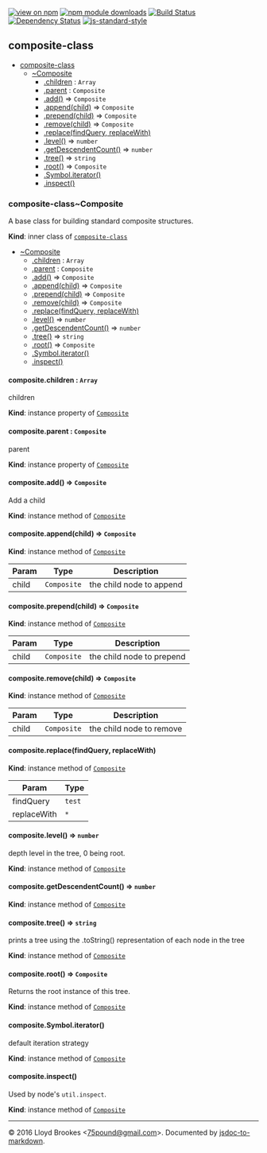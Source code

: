[![view on npm](http://img.shields.io/npm/v/composite-class.svg)](https://www.npmjs.org/package/composite-class)
[![npm module downloads](http://img.shields.io/npm/dt/composite-class.svg)](https://www.npmjs.org/package/composite-class)
[![Build Status](https://travis-ci.org/jsdoc2md/composite-class.svg?branch=master)](https://travis-ci.org/jsdoc2md/composite-class)
[![Dependency Status](https://david-dm.org/jsdoc2md/composite-class.svg)](https://david-dm.org/jsdoc2md/composite-class)
[![js-standard-style](https://img.shields.io/badge/code%20style-standard-brightgreen.svg)](https://github.com/feross/standard)

<a name="module_composite-class"></a>

## composite-class

* [composite-class](#module_composite-class)
    * [~Composite](#module_composite-class..Composite)
        * [.children](#module_composite-class..Composite.Composite+children) : <code>Array</code>
        * [.parent](#module_composite-class..Composite.Composite+parent) : <code>Composite</code>
        * [.add()](#module_composite-class..Composite+add) ⇒ <code>Composite</code>
        * [.append(child)](#module_composite-class..Composite+append) ⇒ <code>Composite</code>
        * [.prepend(child)](#module_composite-class..Composite+prepend) ⇒ <code>Composite</code>
        * [.remove(child)](#module_composite-class..Composite+remove) ⇒ <code>Composite</code>
        * [.replace(findQuery, replaceWith)](#module_composite-class..Composite+replace)
        * [.level()](#module_composite-class..Composite+level) ⇒ <code>number</code>
        * [.getDescendentCount()](#module_composite-class..Composite+getDescendentCount) ⇒ <code>number</code>
        * [.tree()](#module_composite-class..Composite+tree) ⇒ <code>string</code>
        * [.root()](#module_composite-class..Composite+root) ⇒ <code>Composite</code>
        * [.Symbol.iterator()](#module_composite-class..Composite+Symbol.iterator)
        * [.inspect()](#module_composite-class..Composite+inspect)

<a name="module_composite-class..Composite"></a>

### composite-class~Composite
A base class for building standard composite structures.

**Kind**: inner class of <code>[composite-class](#module_composite-class)</code>  

* [~Composite](#module_composite-class..Composite)
    * [.children](#module_composite-class..Composite.Composite+children) : <code>Array</code>
    * [.parent](#module_composite-class..Composite.Composite+parent) : <code>Composite</code>
    * [.add()](#module_composite-class..Composite+add) ⇒ <code>Composite</code>
    * [.append(child)](#module_composite-class..Composite+append) ⇒ <code>Composite</code>
    * [.prepend(child)](#module_composite-class..Composite+prepend) ⇒ <code>Composite</code>
    * [.remove(child)](#module_composite-class..Composite+remove) ⇒ <code>Composite</code>
    * [.replace(findQuery, replaceWith)](#module_composite-class..Composite+replace)
    * [.level()](#module_composite-class..Composite+level) ⇒ <code>number</code>
    * [.getDescendentCount()](#module_composite-class..Composite+getDescendentCount) ⇒ <code>number</code>
    * [.tree()](#module_composite-class..Composite+tree) ⇒ <code>string</code>
    * [.root()](#module_composite-class..Composite+root) ⇒ <code>Composite</code>
    * [.Symbol.iterator()](#module_composite-class..Composite+Symbol.iterator)
    * [.inspect()](#module_composite-class..Composite+inspect)

<a name="module_composite-class..Composite.Composite+children"></a>

#### composite.children : <code>Array</code>
children

**Kind**: instance property of <code>[Composite](#module_composite-class..Composite)</code>  
<a name="module_composite-class..Composite.Composite+parent"></a>

#### composite.parent : <code>Composite</code>
parent

**Kind**: instance property of <code>[Composite](#module_composite-class..Composite)</code>  
<a name="module_composite-class..Composite+add"></a>

#### composite.add() ⇒ <code>Composite</code>
Add a child

**Kind**: instance method of <code>[Composite](#module_composite-class..Composite)</code>  
<a name="module_composite-class..Composite+append"></a>

#### composite.append(child) ⇒ <code>Composite</code>
**Kind**: instance method of <code>[Composite](#module_composite-class..Composite)</code>  

| Param | Type | Description |
| --- | --- | --- |
| child | <code>Composite</code> | the child node to append |

<a name="module_composite-class..Composite+prepend"></a>

#### composite.prepend(child) ⇒ <code>Composite</code>
**Kind**: instance method of <code>[Composite](#module_composite-class..Composite)</code>  

| Param | Type | Description |
| --- | --- | --- |
| child | <code>Composite</code> | the child node to prepend |

<a name="module_composite-class..Composite+remove"></a>

#### composite.remove(child) ⇒ <code>Composite</code>
**Kind**: instance method of <code>[Composite](#module_composite-class..Composite)</code>  

| Param | Type | Description |
| --- | --- | --- |
| child | <code>Composite</code> | the child node to remove |

<a name="module_composite-class..Composite+replace"></a>

#### composite.replace(findQuery, replaceWith)
**Kind**: instance method of <code>[Composite](#module_composite-class..Composite)</code>  

| Param | Type |
| --- | --- |
| findQuery | <code>test</code> | 
| replaceWith | <code>\*</code> | 

<a name="module_composite-class..Composite+level"></a>

#### composite.level() ⇒ <code>number</code>
depth level in the tree, 0 being root.

**Kind**: instance method of <code>[Composite](#module_composite-class..Composite)</code>  
<a name="module_composite-class..Composite+getDescendentCount"></a>

#### composite.getDescendentCount() ⇒ <code>number</code>
**Kind**: instance method of <code>[Composite](#module_composite-class..Composite)</code>  
<a name="module_composite-class..Composite+tree"></a>

#### composite.tree() ⇒ <code>string</code>
prints a tree using the .toString() representation of each node in the tree

**Kind**: instance method of <code>[Composite](#module_composite-class..Composite)</code>  
<a name="module_composite-class..Composite+root"></a>

#### composite.root() ⇒ <code>Composite</code>
Returns the root instance of this tree.

**Kind**: instance method of <code>[Composite](#module_composite-class..Composite)</code>  
<a name="module_composite-class..Composite+Symbol.iterator"></a>

#### composite.Symbol.iterator()
default iteration strategy

**Kind**: instance method of <code>[Composite](#module_composite-class..Composite)</code>  
<a name="module_composite-class..Composite+inspect"></a>

#### composite.inspect()
Used by node's `util.inspect`.

**Kind**: instance method of <code>[Composite](#module_composite-class..Composite)</code>  

* * *

&copy; 2016 Lloyd Brookes \<75pound@gmail.com\>. Documented by [jsdoc-to-markdown](https://github.com/jsdoc2md/jsdoc-to-markdown).
